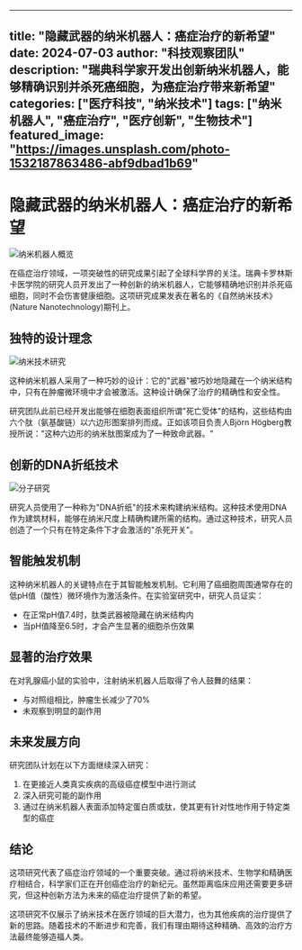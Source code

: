  ---
title: "隐藏武器的纳米机器人：癌症治疗的新希望"
date: 2024-07-03
author: "科技观察团队"
description: "瑞典科学家开发出创新纳米机器人，能够精确识别并杀死癌细胞，为癌症治疗带来新希望"
categories: ["医疗科技", "纳米技术"]
tags: ["纳米机器人", "癌症治疗", "医疗创新", "生物技术"]
featured_image: "https://images.unsplash.com/photo-1532187863486-abf9dbad1b69"
---

# 隐藏武器的纳米机器人：癌症治疗的新希望

![纳米机器人概览](https://images.unsplash.com/photo-1532187863486-abf9dbad1b69)

在癌症治疗领域，一项突破性的研究成果引起了全球科学界的关注。瑞典卡罗林斯卡医学院的研究人员开发出了一种创新的纳米机器人，它能够精确地识别并杀死癌细胞，同时不会伤害健康细胞。这项研究成果发表在著名的《自然纳米技术》(Nature Nanotechnology)期刊上。

## 独特的设计理念

![纳米技术研究](https://images.unsplash.com/photo-1614935151651-0bea6508db6b)

这种纳米机器人采用了一种巧妙的设计：它的"武器"被巧妙地隐藏在一个纳米结构中，只有在肿瘤微环境中才会被激活。这种设计确保了治疗的精确性和安全性。

研究团队此前已经开发出能够在细胞表面组织所谓"死亡受体"的结构，这些结构由六个肽（氨基酸链）以六边形图案排列而成。正如该项目负责人Björn Högberg教授所说："这种六边形的纳米肽图案成为了一种致命武器。"

## 创新的DNA折纸技术

![分子研究](https://images.unsplash.com/photo-1576086213369-97a306d36557)

研究人员使用了一种称为"DNA折纸"的技术来构建纳米结构。这种技术使用DNA作为建筑材料，能够在纳米尺度上精确构建所需的结构。通过这种技术，研究人员创造了一个只有在特定条件下才会激活的"杀死开关"。

## 智能触发机制

这种纳米机器人的关键特点在于其智能触发机制。它利用了癌细胞周围通常存在的低pH值（酸性）微环境作为激活条件。在实验室研究中，研究人员证实：
- 在正常pH值7.4时，肽类武器被隐藏在纳米结构内
- 当pH值降至6.5时，才会产生显著的细胞杀伤效果

## 显著的治疗效果

在对乳腺癌小鼠的实验中，注射纳米机器人后取得了令人鼓舞的结果：
- 与对照组相比，肿瘤生长减少了70%
- 未观察到明显的副作用

## 未来发展方向

研究团队计划在以下方面继续深入研究：
1. 在更接近人类真实疾病的高级癌症模型中进行测试
2. 深入研究可能的副作用
3. 通过在纳米机器人表面添加特定蛋白质或肽，使其更有针对性地作用于特定类型的癌症

## 结论

这项研究代表了癌症治疗领域的一个重要突破。通过将纳米技术、生物学和精确医疗相结合，科学家们正在开创癌症治疗的新纪元。虽然距离临床应用还需要更多研究，但这种创新方法为未来的癌症治疗提供了新的希望。

这项研究不仅展示了纳米技术在医疗领域的巨大潜力，也为其他疾病的治疗提供了新的思路。随着技术的不断进步和完善，我们有理由期待这种精确、高效的治疗方法最终能够造福人类。